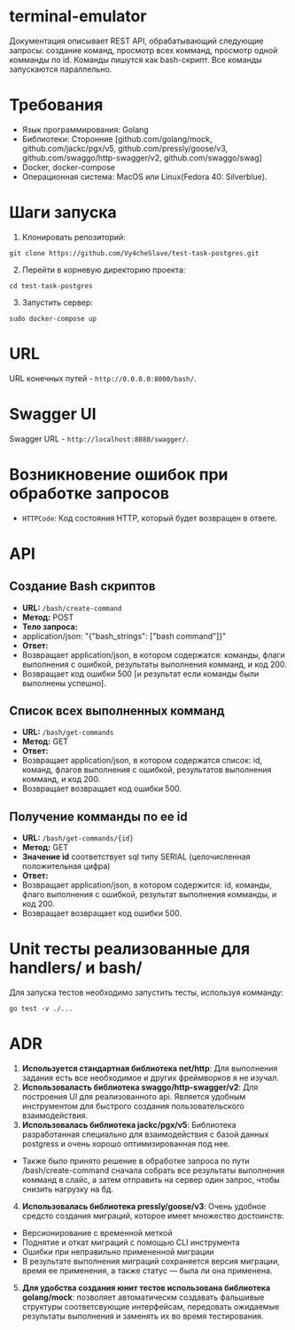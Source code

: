 # terminal-emulator

Документация описывает REST API, обрабатывающий следующие запросы: создание команд, просмотр всех комманд, просмотр одной комманды по id. Команды пишутся как bash-скрипт. Все команды запускаются параллельно.

# Требования
- Язык программирования: Golang
- Библиотеки: Сторонние [github.com/golang/mock, 
	github.com/jackc/pgx/v5, 
	github.com/pressly/goose/v3, 
	github.com/swaggo/http-swagger/v2, 
	github.com/swaggo/swag]
- Docker, docker-compose
- Операционная система: MacOS или Linux(Fedora 40: Silverblue).

# Шаги запуска
1. Клонировать репозиторий:
```
git clone https://github.com/Vy4cheSlave/test-task-postgres.git
```
2. Перейти в корневую директорию проекта:
```
cd test-task-postgres
```
3. Запустить сервер:
```
sudo docker-compose up
```

# URL
URL конечных путей - `http://0.0.0.0:8000/bash/`.

# Swagger UI
Swagger URL - `http://localhost:8080/swagger/`.


# Возникновение ошибок при обработке запросов

- `HTTPCode`: Код состояния HTTP, который будет возвращен в ответе.


# API

## Создание Bash скриптов
- **URL:** `/bash/create-command`
- **Метод:** POST
- **Тело запроса:**
- application/json: "{"bash_strings": ["bash command"]}"
- **Ответ:**
- Возвращает application/json, в котором содержатся: команды, флаги выполнения с ошибкой, результаты выполнения комманд, и код 200.
- Возвращает код ошибки 500 [и результат если команды были выполнены успешно].

## Список всех выполненных комманд
- **URL:** `/bash/get-commands`
- **Метод:** GET
- **Ответ:**
- Возвращает application/json, в котором содержатся список: id, команд, флагов выполнения с ошибкой, результатов выполнения комманд, и код 200.
- Возвращает возвращает код ошибки 500.

## Получение комманды по ее id
- **URL:** `/bash/get-commands/{id}`
- **Метод:** GET
- **Значение id** соответствует sql типу SERIAL (целочисленная положительная цифра)
- **Ответ:**
- Возвращает application/json, в котором содержится: id, команды, флаго выполнения с ошибкой, результат выполнения комманды, и код 200.
- Возвращает возвращает код ошибки 500.

# Unit тесты реализованные для handlers/ и bash/
Для запуска тестов необходимо запустить тесты, используя комманду:
```
go test -v ./...
```

# ADR
1. **Используется стандартная библиотека net/http**: Для выполнения задания есть все необходимое и других фреймворков я не изучал.
2. **Использоваласть библиотека swaggo/http-swagger/v2**: Для построения UI для реализованного api. Является удобным инструментом для быстрого создания пользовательского взаимодействия.
3. **Использовалась библиотека jackc/pgx/v5**: Библиотека разработанная специально для взаимодействия с базой данных postgress и очень хорошо оптимизированная под нее.
- Также было принято решение в обработке запроса по пути /bash/create-command сначала собрать все результаты выполнения комманд в слайс, а затем отправить на сервер один запрос, чтобы снизить нагрузку на бд.
4. **Использовалась библиотека pressly/goose/v3**: Очень удобное средсто создания миграций, которое имеет множество достоинств:
- Версионирование с временной меткой
- Поднятие и откат миграций с помощью CLI инструмента
- Ошибки при неправильно примененной миграции
- В результате выполнения миграций сохраняется версия миграции, время ее применения, а также статус — была ли она применена.
5. **Для удобства создания юнит тестов использована библиотека golang/mock**: позволяет автоматическм создавать фальшивые структуры соответсвующие интерфейсам, передовать ожидаемые результаты выполнения и заменять их во время тестирования.
